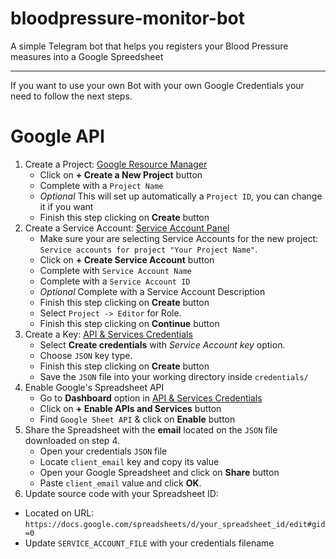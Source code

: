 # bloodpressure-monitor-bot
A simple Telegram bot that helps you registers your Blood Pressure measures into a Google Spreedsheet


----

If you want to use your own Bot with your own Google Credentials your need to follow the next steps.

# Google API

1. Create a Project: [Google Resource Manager](https://console.developers.google.com/cloud-resource-manager)
    - Click on **+ Create a New Project** button
    - Complete with a `Project Name`
    - *Optional* This will set up automatically a `Project ID`, you can change it if you want
    - Finish this step clicking on **Create** button
2. Create a Service Account: [Service Account Panel](https://console.developers.google.com/iam-admin/serviceaccounts)
    - Make sure your are selecting Service Accounts for the new project: `Service accounts for project "Your Project Name"`.
    - Click on **+ Create Service Account** button
    - Complete with `Service Account Name`
    - Complete with a `Service Account ID`
    - *Optional* Complete with a Service Account Description
    - Finish this step clicking on **Create** button
    - Select `Project -> Editor` for Role.
    - Finish this step clicking on **Continue** button
3. Create a Key: [API & Services Credentials](https://console.developers.google.com/apis/credentials)
    - Select **Create credentials** with *Service Account key* option.
    - Choose `JSON` key type.
    - Finish this step clicking on **Create** button
    - Save the `JSON` file into your working directory inside `credentials/`
4. Enable Google's Spreadsheet API
    - Go to **Dashboard** option in [API & Services Credentials](https://console.developers.google.com/apis/credentials)
    - Click on **+ Enable APIs and Services** button
    - Find `Google Sheet API` & click on **Enable** button
5. Share the Spreadsheet with the **email** located on the `JSON` file downloaded on step 4.
    - Open your credentials `JSON` file
    - Locate `client_email` key and copy its value
    - Open your Google Spreadsheet and click on **Share** button
    - Paste `client_email` value and click **OK**.
6. Update source code with your Spreadsheet ID:
 - Located on URL: `https://docs.google.com/spreadsheets/d/your_spreadsheet_id/edit#gid=0`
 - Update `SERVICE_ACCOUNT_FILE` with your credentials filename
